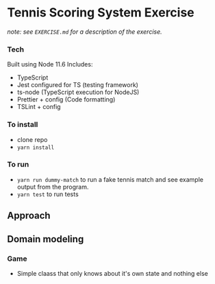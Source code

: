 # Tennis Scoring System Exercise
_note: see `EXERCISE.md` for a description of the exercise._
### Tech

Built using Node 11.6
Includes:
- TypeScript
- Jest configured for TS (testing framework)
- ts-node (TypeScript execution for NodeJS)
- Prettier + config (Code formatting)
- TSLint + config

### To install
- clone repo
- `yarn install`

### To run
- `yarn run dummy-match` to run a fake tennis match and see example output from the program.
- `yarn test` to run tests

## Approach

## Domain modeling
### Game
- Simple claass that only knows about it's own state and nothing else
